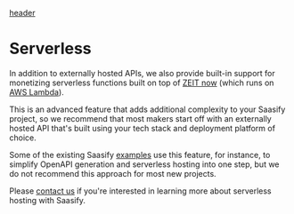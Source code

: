 [header](_header.md ':include')

# Serverless

In addition to externally hosted APIs, we also provide built-in support for monetizing serverless functions built on top of [ZEIT now](https://zeit.co/docs/v2/serverless-functions/introduction ':target=_blank') (which runs on [AWS Lambda](https://aws.amazon.com/lambda/ ':target=_blank')).

This is an advanced feature that adds additional complexity to your Saasify project, so we recommend that most makers start off with an externally hosted API that's built using your tech stack and deployment platform of choice.

Some of the existing Saasify [examples](examples.md) use this feature, for instance, to simplify OpenAPI generation and serverless hosting into one step, but we do not recommend this approach for most new projects.

Please [contact us](support.md) if you're interested in learning more about serverless hosting with Saasify.
